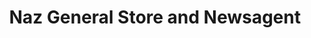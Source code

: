 ---
title: "Naz General Store and Newsagent"
url: /cardiff/naz-general-store-and-newsagent/
shop: convenience
---